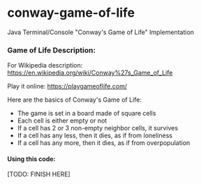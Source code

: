 # conway-game-of-life
Java Terminal/Console "Conway's Game of Life" Implementation

### Game of Life Description:
For Wikipedia description:
https://en.wikipedia.org/wiki/Conway%27s_Game_of_Life

Play it online:
https://playgameoflife.com/

Here are the basics of Conway's Game of Life:
* The game is set in a board made of square cells
* Each cell is either empty or not
* If a cell has 2 or 3 non-empty neighbor cells, it survives
* If a cell has any less, then it dies, as if from loneliness
* If a cell has any more, then it dies, as if from overpopulation

#### Using this code:
[TODO: FINISH HERE]
